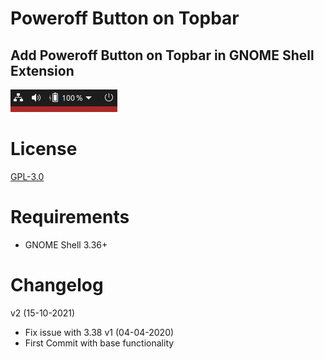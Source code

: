 # Poweroff Button on Topbar
## Add Poweroff Button on Topbar in GNOME Shell Extension

![preview](preview.png)

License 
==============
[GPL-3.0](../LICENSE.txt)


Requirements
==============

- GNOME Shell 3.36+

Changelog
==============
v2 (15-10-2021)
- Fix issue with 3.38
v1 (04-04-2020)
- First Commit with base functionality

